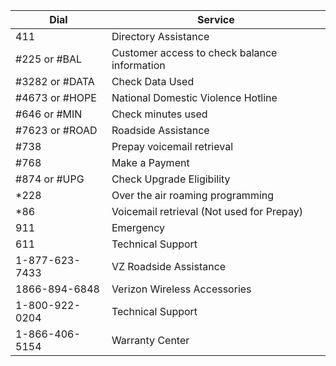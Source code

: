 | Dial | Service |
| ---- | ------- |
| 411 | Directory Assistance |
| #225 or #BAL | Customer access to check balance information |
| #3282 or #DATA | Check Data Used |
| #4673 or #HOPE | National Domestic Violence Hotline |
| #646 or #MIN | Check minutes used |
| #7623 or #ROAD | Roadside Assistance |
| #738 | Prepay voicemail retrieval |
| #768 | Make a Payment |
| #874 or #UPG | Check Upgrade Eligibility |
| *228 | Over the air roaming programming |
| *86 | Voicemail retrieval (Not used for Prepay) |
| 911 | Emergency |
| 611 | Technical Support |
| 1-877-623-7433 | VZ Roadside Assistance |
| 1866-894-6848 | Verizon Wireless Accessories |
| 1-800-922-0204 | Technical Support |
| 1-866-406-5154 | Warranty Center 